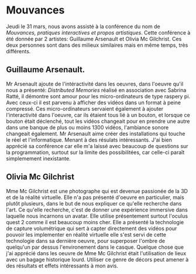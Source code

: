 # Mouvances

Jeudi le 31 mars, nous avons assisté à la conférence du nom de *Mouvances, pratiques interactives et propos artistiques*.
Cette conférence à été donnée par 2 artistes: Guillaume Arsenault et Olivia Mc Gilchrist. Ces deux personnes sont dans des milieux similaires mais en même temps, très différents. 

## Guillaume Arsenault.

Mr Arsenault ajoute de l'intéractivité dans les oeuvres, dans l'oeuvre qu'il nous a présenté: *Distributed Memories* réalisé en association avec Sabrina Ratté, il démontre sont amour pour les micro-ordinateurs de type raspery pi. Avec ceux-ci il est parvenu à afficher des vidéos dans un format à peine compressé. Ces micro-ordinateurs servaient également à ajouter l'interactivité dans l'oeuvre, car ils étaient tous lié à un bouton, et lorsque ce bouton était déclenché, tout les vidéos changeait pour en prendre une autre dans une banque de plus ou moins 1300 vidéos, l'ambiance sonore changeait également. Mr Arsenault aime créer des installations qui touche le réel et l'informatique. Menant à des résulats intéressants. J'ai bien apprécié sa conférence car elle m'a laissé avec beaucoup de questions sur la programmation, surtout sur la limite des possibilitées, car celle-ci paraît simplemement inexistante.

## Olivia Mc Gilchrist

Mme Mc Gilchrist est une photographe qui est devenue passionée de la 3D et de la réalité virtuelle. Elle n'a pas présenté d'oeuvre en particulier, mais plutôt plusieurs, dans le but de nous expliquer ce qu'elle recherche dans l'art. Ce qu'elle recherche, c'est de donner une expérience immersive dans laquelle nous incarnons un avatar. Elle utilise présentement surtout l'oculus quest 2 comme il est beaucoup moins cher. Elle a présenté la technologie de capture volumétrique qui sert à capter directement des vidéos pour pouvoir les implementer en réalité virtuelle elle s'est servi de cette technologie dans sa dernière oeuvre, pour superposer l'ombre de quelqu'un par dessus l'environement dans le casque. Quelque chose que j'ai apprécié dans les oeuvre de Mme Mc Gilchrist était l'utilisation de lieux avec un bagage historique lourd. Utiliser ce genre de décors peut amener à des résultats et effets intéressants à mon avis.
